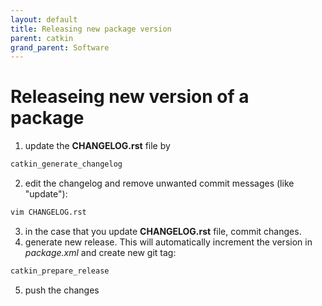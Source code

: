 ```yaml
---
layout: default
title: Releasing new package version
parent: catkin
grand_parent: Software
---
```


# Releaseing new version of a package

1. update the **CHANGELOG.rst** file by
  ```bash
  catkin_generate_changelog
  ```
2. edit the changelog and remove unwanted commit messages (like "update"):
  ```bash
  vim CHANGELOG.rst
  ```
3. in the case that you update **CHANGELOG.rst** file, commit changes.
4. generate new release. This will automatically increment the version in *package.xml* and create new git tag:
  ```bash
  catkin_prepare_release
  ```
5. push the changes
